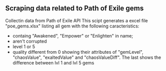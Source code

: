 ## Scraping data related to Path of Exile gems

Collectin data from Path of Exile API
This scipt generates a excel file "poe_gems.xlsx" listing all gem with the following caracteristics:
 - containg "Awakened", "Empower" or "Enlighten" in name;
 - aren't corrupted
 - level 1 or 5
 - quality different from 0
showing their attributes of "gemLevel", "chaosValue", "exaltedValue" and "chaosValueDiff". The last shows the difference between lvl 1 and lvl 5 gems
